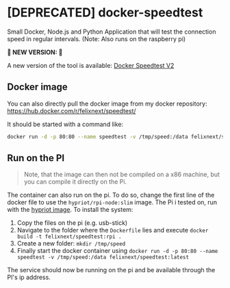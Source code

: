 # [DEPRECATED] docker-speedtest
Small Docker, Node.js and Python Application that will test the connection speed in regular intervals. (Note: Also runs on the raspberry pi)

**🎉 NEW VERSION: 🎉**

A new version of the tool is available: [Docker Speedtest V2](https://github.com/felixnext/docker-speedtest-v2)

## Docker image

You can also directly pull the docker image from my docker repository:
https://hub.docker.com/r/felixnext/speedtest/ 

It should be started with a command like:
```bash
docker run -d -p 80:80 --name speedtest -v /tmp/speed:/data felixnext/speedtest:latest
```

## Run on the PI

> Note, that the image can then not be compiled on a x86 machine, but you can compile it directly on the Pi.

The container can also run on the pi. To do so, change the first line of the docker file to use the `hypriot/rpi-node:slim` image. The Pi i tested on, run with the [hypriot image](http://blog.hypriot.com/downloads/). To install the system:

1. Copy the files on the pi (e.g. usb-stick)
2. Navigate to the folder where the `Dockerfile` lies and execute `docker build -t felixnext/speedtest:rpi .`
3. Create a new folder: `mkdir /tmp/speed`
4. Finally start the docker container using `docker run -d -p 80:80 --name speedtest -v /tmp/speed:/data felixnext/speedtest:latest`

The service should now be running on the pi and be available through the PI's ip address.
